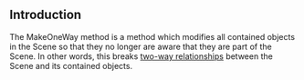 ## Introduction

The MakeOneWay method is a method which modifies all contained objects in the Scene so that they no longer are aware that they are part of the Scene. In other words, this breaks [two-way relationships](/frb/docs/index.php?title=FlatRedBall.Math.AttachableList#A_short_discussion_about_two-way_relationships.md "FlatRedBall.Math.AttachableList") between the Scene and its contained objects.
